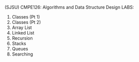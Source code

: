 (SJSU) CMPE126: Algorithms and Data Structure Design
LABS:
1. Classes (Pt 1)
2. Classes (Pt 2)
3. Array List
4. Linked List
5. Recursion
6. Stacks
7. Queues
8. Searching
